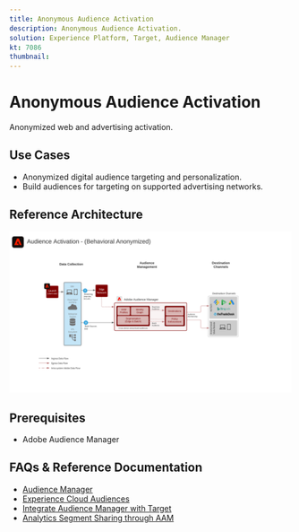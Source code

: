 ```yaml
---
title: Anonymous Audience Activation
description: Anonymous Audience Activation.
solution: Experience Platform, Target, Audience Manager
kt: 7086
thumbnail: 
---
```


# Anonymous Audience Activation

Anonymized web and advertising activation.

## Use Cases

* Anonymized digital audience targeting and personalization.
* Build audiences for targeting on supported advertising networks.

## Reference Architecture

![Reference architecture for the scenario](assets/aam.svg)

## Prerequisites

* Adobe Audience Manager

## FAQs & Reference Documentation

* [Audience Manager](https://experienceleague.adobe.com/docs/audience-manager.html?lang=en)
* [Experience Cloud Audiences](https://experienceleague.adobe.com/docs/core-services/interface/audiences/audience-library.html)
* [Integrate Audience Manager with Target](https://experienceleague.adobe.com/docs/audience-manager/user-guide/implementation-integration-guides/integration-other-solutions/aam-target-integration.html)
* [Analytics Segment Sharing through AAM](https://experienceleague.adobe.com/docs/analytics/components/segmentation/segmentation-workflow/seg-publish.html)















